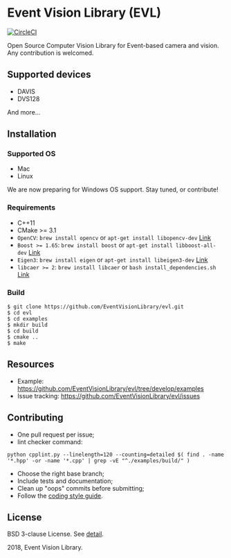 # Event Vision Library (EVL)
[![CircleCI](https://circleci.com/gh/EventVisionLibrary/evl/tree/develop.svg?style=svg&circle-token=88a46ce106424172fa3e461953f29795b6222771)](https://circleci.com/gh/EventVisionLibrary/evl/tree/develop)

Open Source Computer Vision Library for Event-based camera and vision. Any contribution is welcomed.

## Supported devices

* DAVIS
* DVS128

And more...

## Installation

### Supported OS

* Mac
* Linux

We are now preparing for Windows OS support. Stay tuned, or contribute!

### Requirements

* C++11
* CMake >= 3.1
* `OpenCV`: `brew install opencv` or `apt-get install libopencv-dev` [Link](https://opencv.org/)
* `Boost >= 1.65`: `brew install boost` or `apt-get install libboost-all-dev` [Link](https://www.boost.org/)
* `Eigen3`: `brew install eigen` or `apt-get install libeigen3-dev` [Link](http://eigen.tuxfamily.org/index.php?title=Main_Page)
* `libcaer >= 2`: `brew install libcaer` or `bash install_dependencies.sh` [Link](https://github.com/inilabs/libcaer)

### Build

```
$ git clone https://github.com/EventVisionLibrary/evl.git
$ cd evl
$ cd examples
$ mkdir build
$ cd build
$ cmake ..
$ make
```

## Resources

* Example: <https://github.com/EventVisionLibrary/evl/tree/develop/examples>
* Issue tracking: <https://github.com/EventVisionLibrary/evl/issues>

## Contributing

* One pull request per issue;
* lint checker command:

```
python cpplint.py --linelength=120 --counting=detailed $( find . -name '*.hpp' -or -name '*.cpp' | grep -vE "^./examples/build/" )
```

* Choose the right base branch;
* Include tests and documentation;
* Clean up "oops" commits before submitting;
* Follow the [coding style guide]().


## License

BSD 3-clause License. See [detail](https://github.com/EventVisionLibrary/evl/blob/master/LICENSE).

2018, Event Vision Library.
